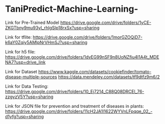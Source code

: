 # TaniPredict-Machine-Learning-

Link for Pre-Trained Model
https://drive.google.com/drive/folders/1yCE-ZKGTbny9mu93yI_rhIgSlp18rxSx?usp=sharing

Link for tflite:
https://drive.google.com/drive/folders/1morGZOQiD7-k6aY0Zqiy5AMlpNrVHmSJ?usp=sharing 

Link for h5 file:
https://drive.google.com/drive/folders/1dvEG99nSF9n8UoNZfiu4I1A4t_MDENA7?usp=drive_link

Link for Dataset
https://www.kaggle.com/datasets/cookiefinder/tomato-disease-multiple-sources
https://data.mendeley.com/datasets/tf9dtfz9m6/2

Link for Data Testing:
https://drive.google.com/drive/folders/10_Ej7214_C88Q08DRCEl_76-zzgyzV5Y?usp=sharing

Link for JSON file for prevention and treatment of diseases in plants:
https://drive.google.com/drive/folders/11cH2JA1l1622WYVnLFpqqe_02_-d1yfg?usp=sharing
